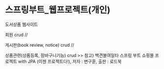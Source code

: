 # 스프링부트_웹프로젝트(개인)

도서상품 웹사이트

회원 crud //

게시판(book review,  notice) crud //

상품관련(상품등록, 장바구니기능) crud >> 참고) 백견불여일타 스프링 부트 쇼핑몰 프로젝트 with JPA (이젠 프로젝트다!), 저자 : 변구훈, 출판 : 로드북

